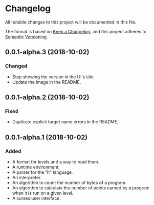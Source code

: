 # Changelog

All notable changes to this project will be documented in this file.

The format is based on [Keep a Changelog](https://keepachangelog.com/en/1.0.0/),
and this project adheres to [Semantic Versioning](https://semver.org/spec/v2.0.0.html).

## 0.0.1-alpha.3 (2018-10-02)

### Changed

- Stop showing the version in the UI's title.
- Update the image in the README.

## 0.0.1-alpha.2 (2018-10-02)

### Fixed

- Duplicate explicit target name errors in the README.

## 0.0.1-alpha.1 (2018-10-02)

### Added

- A format for levels and a way to read them.
- A runtime environment.
- A parser for the "h" language.
- An interpreter.
- An algorithm to count the number of bytes of a program.
- An algorithm to calculate the number of points earned by a program when it is
  run on a given level.
- A curses user interface.
